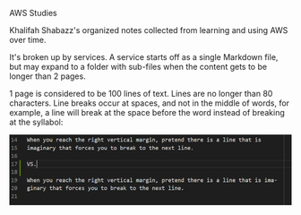 AWS Studies

Khalifah Shabazz's organized notes collected from learning and using AWS over
time.

It's broken up by services. A service starts off as a single Markdown file, but
may expand to a folder with sub-files when the content gets to be longer than
2 pages.

1 page is considered to be 100 lines of text. Lines are no longer than 80 
characters. Line breaks occur at spaces, and not in the middle of words, for
example, a line will break at the space before the word instead of breaking at
the syllabol:

![illustration example of the preferred style of line break](/assets/example-line-break.png)
